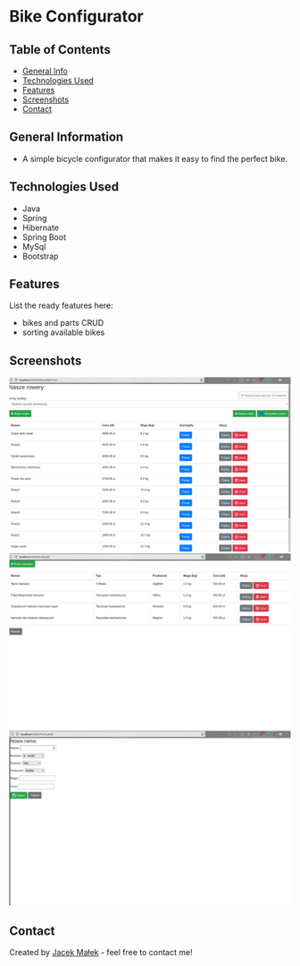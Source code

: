 # Bike Configurator

<!-- > Outline a brief description of your project.
> Live demo [_here_](https://www.example.com).
If you have the project hosted somewhere, include the link here. -->

## Table of Contents
* [General Info](#general-information)
* [Technologies Used](#technologies-used)
* [Features](#features)
* [Screenshots](#screenshots)
* [Contact](#contact)


## General Information
- A simple bicycle configurator that makes it easy to find the perfect bike.


## Technologies Used
- Java
- Spring
- Hibernate
- Spring Boot
- MySql
- Bootstrap



## Features
List the ready features here:
- bikes and parts CRUD
- sorting available bikes




## Screenshots
![Bike0](./images/Bike0.png)
![Bike1](./images/Bike1.png)
![Bike2](./images/Bike2.png)



## Contact
Created by [Jacek Małek](mailto:jac.malek@gmail.com) - feel free to contact me!
